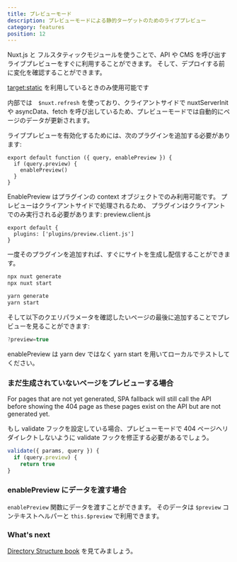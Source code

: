 ```yaml
---
title: プレビューモード
description: プレビューモードによる静的ターゲットのためのライブプレビュー
category: features
position: 12
---
```


Nuxt.js と フルスタティックモジュールを使うことで、API や CMS を呼び出すライブプレビューをすぐに利用することができます。 そして、デプロイする前に変化を確認することができます。

<base-alert>[target:static](/guides/features/deployment-targets#static-hosting) を利用しているときのみ使用可能です</base-alert>

内部では　`$nuxt.refresh` を使っており、クライアントサイドで nuxtServerInit や asyncData、fetch を呼び出しているため、プレビューモードでは自動的にページのデータが更新されます。

ライブプレビューを有効化するためには、次のプラグインを追加する必要があります:

```js{}[plugins/preview.client.js]
export default function ({ query, enablePreview }) {
  if (query.preview) {
    enablePreview()
  }
}
```

<base-alert>
EnablePreview はプラグインの context オブジェクトでのみ利用可能です。 プレビューはクライアントサイドで処理されるため、
プラグインはクライアントでのみ実行される必要があります: preview.client.js
</base-alert>

```js{}[nuxt.config.js]
export default {
  plugins: ['plugins/preview.client.js']
}
```

一度そのプラグインを追加すれば、すぐにサイトを生成し配信することができます。

<code-group>
<code-block label="npx" active>

```bash
npx nuxt generate
npx nuxt start
```

</code-block>
<code-block label="Yarn" >

```bash
yarn generate
yarn start
```

  </code-block>
</code-group>

そして以下のクエリパラメータを確認したいページの最後に追加することでプレビューを見ることができます:

```js
?preview=true
```

<base-alert>
enablePreview は yarn dev ではなく yarn start を用いてローカルでテストしてください。
</base-alert>

### まだ生成されていないページをプレビューする場合

For pages that are not yet generated, SPA fallback will still call the API before showing the 404 page as these pages exist on the API but are not generated yet.

もし validate フックを設定している場合、プレビューモードで 404 ページへリダイレクトしないように validate フックを修正する必要があるでしょう。

```js
validate({ params, query }) {
  if (query.preview) {
    return true
}
```

### enablePreview にデータを渡す場合

`enablePreview` 関数にデータを渡すことができます。 そのデータは `$preview` コンテキストヘルパーと `this.$preview` で利用できます。

### What's next

<base-alert type="next">

[Directory Structure book](/guides/directory-structure/nuxt) を見てみましょう。

</base-alert>
